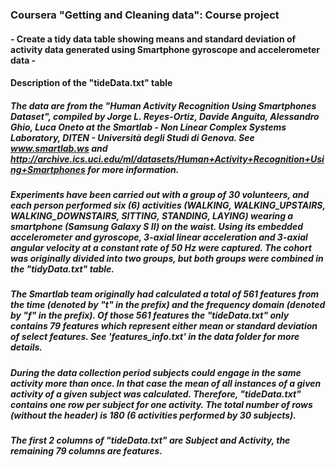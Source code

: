 ### Coursera "Getting and Cleaning data": Course project
#### - Create a tidy data table showing means and standard deviation of activity data generated using Smartphone gyroscope and accelerometer data -

#### Description of the "tideData.txt" table
##### The data are from the "Human Activity Recognition Using Smartphones Dataset", compiled by Jorge L. Reyes-Ortiz, Davide Anguita, Alessandro Ghio, Luca Oneto at the Smartlab - Non Linear Complex Systems Laboratory, DITEN - Università degli Studi di Genova. See www.smartlab.ws and http://archive.ics.uci.edu/ml/datasets/Human+Activity+Recognition+Using+Smartphones for more information. 

##### Experiments have been carried out with a group of 30 volunteers, and each person performed six (6) activities (WALKING, WALKING_UPSTAIRS, WALKING_DOWNSTAIRS, SITTING, STANDING, LAYING) wearing a smartphone (Samsung Galaxy S II) on the waist. Using its embedded accelerometer and gyroscope, 3-axial linear acceleration and 3-axial angular velocity at a constant rate of 50 Hz were captured. The cohort was originally divided into two groups, but both groups were combined in the "tidyData.txt" table.  
##### The Smartlab team originally had calculated a _total of 561 features_ from the time (denoted by "t" in the prefix) and the frequency domain (denoted by "f" in the prefix). Of those 561 features the _"tideData.txt" only contains 79 features_ which represent either mean or standard deviation of select features. See 'features_info.txt' in the data folder for more details.

##### During the data collection period subjects could engage in the same activity more than once. In that case the mean of all instances of a given activity of a given subject was calculated. Therefore, "tideData.txt" contains one row per subject for one activity. The total number of rows (without the header) is 180 (6 activities performed by 30 subjects). 

##### The first 2 _columns of "tideData.txt"_  are Subject and Activity, the remaining 79 columns are features.


